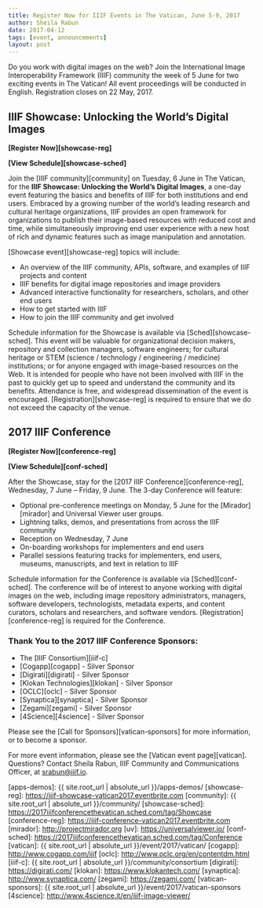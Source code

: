 ```yaml
---
title: Register Now for IIIF Events in The Vatican, June 5-9, 2017
author: Sheila Rabun
date: 2017-04-12
tags: [event, announcements]
layout: post
---
```


Do you work with digital images on the web? Join the International Image Interoperability Framework (IIIF) community the week of 5 June for two exciting events in The Vatican! All event proceedings will be conducted in English. Registration closes on 22 May, 2017.

## IIIF Showcase: Unlocking the World’s Digital Images
**[Register Now][showcase-reg]**

**[View Schedule][showcase-sched]**

Join the [IIIF community][community] on Tuesday, 6 June in The Vatican, for the **IIIF Showcase: Unlocking the World’s Digital Images**, a one-day event featuring the basics and benefits of IIIF for both institutions and end users. Embraced by a growing number of the world’s leading research and cultural heritage organizations, IIIF provides an open framework for organizations to publish their image-based resources with reduced cost and time, while simultaneously improving end user experience with a new host of rich and dynamic features such as image manipulation and annotation.

[Showcase event][showcase-reg] topics will include:

* An overview of the IIIF community, APIs, software, and examples of IIIF projects and content
* IIIF benefits for digital image repositories and image providers
* Advanced interactive functionality for researchers, scholars, and other end users
* How to get started with IIIF
* How to join the IIIF community and get involved

Schedule information for the Showcase is available via [Sched][showcase-sched]. This event will be valuable for organizational decision makers, repository and collection managers, software engineers; for cultural heritage or STEM (science / technology / engineering / medicine) institutions; or for anyone engaged with image-based resources on the Web. It is intended for people who have not been involved with IIIF in the past to quickly get up to speed and understand the community and its benefits. Attendance is free, and widespread dissemination of the event is encouraged. [Registration][showcase-reg] is required to ensure that we do not exceed the capacity of the venue.

## 2017 IIIF Conference
**[Register Now][conference-reg]**

**[View Schedule][conf-sched]**

After the Showcase, stay for the [2017 IIIF Conference][conference-reg], Wednesday, 7 June – Friday, 9 June. The 3-day Conference will feature:

* Optional pre-conference meetings on Monday, 5 June for the [Mirador][mirador] and Universal Viewer user groups.
* Lightning talks, demos, and presentations from across the IIIF community
* Reception on Wednesday, 7 June
* On-boarding workshops for implementers and end users
* Parallel sessions featuring tracks for implementers, end users, museums, manuscripts, and text in relation to IIIF

Schedule information for the Conference is available via [Sched][conf-sched]. The conference will be of interest to anyone working with digital images on the web, including image repository administrators, managers, software developers, technologists, metadata experts, and content curators, scholars and researchers, and software vendors. [Registration][conference-reg] is required for the Conference.

### Thank You to the 2017 IIIF Conference Sponsors:

* The [IIIF Consortium][iiif-c]
* [Cogapp][cogapp] - Silver Sponsor
* [Digirati][digirati] - Silver Sponsor
* [Klokan Technologies][klokan] - Silver Sponsor
* [OCLC][oclc] - Silver Sponsor
* [Synaptica][synaptica] - Silver Sponsor
* [Zegami][zegami] - Silver Sponsor
* [4Science][4science] - Silver Sponsor

Please see the [Call for Sponsors][vatican-sponsors] for more information, or to become a sponsor.

For more event information, please see the [Vatican event page][vatican]. Questions? Contact Sheila Rabun, IIIF Community and Communications Officer, at srabun@iiif.io.  

[apps-demos]: {{ site.root_url | absolute_url }}/apps-demos/
[showcase-reg]: https://iiif-showcase-vatican2017.eventbrite.com
[community]: {{ site.root_url | absolute_url }}/community/
[showcase-sched]: https://2017iiifconferencethevatican.sched.com/tag/Showcase
[conference-reg]: https://iiif-conference-vatican2017.eventbrite.com
[mirador]: http://projectmirador.org
[uv]: https://universalviewer.io/
[conf-sched]: https://2017iiifconferencethevatican.sched.com/tag/Conference
[vatican]: {{ site.root_url | absolute_url }}/event/2017/vatican/
[cogapp]: http://www.cogapp.com/iiif
[oclc]: http://www.oclc.org/en/contentdm.html
[iiif-c]: {{ site.root_url | absolute_url }}/community/consortium
[digirati]: https://digirati.com/
[klokan]: https://www.klokantech.com/
[synaptica]: http://www.synaptica.com/
[zegami]: https://zegami.com/
[vatican-sponsors]: {{ site.root_url | absolute_url }}/event/2017/vatican-sponsors
[4science]: http://www.4science.it/en/iiif-image-viewer/
